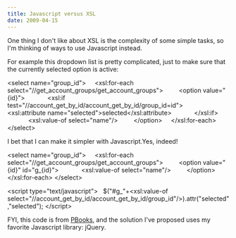 ```yaml
---
title: Javascript versus XSL
date: 2009-04-15
---
```

One thing I don't like about XSL is the complexity of some simple tasks, so I'm thinking of ways to use Javascript instead.

For example this dropdown list is pretty complicated, just to make sure that the currently selected option is active:

&lt;select name="group_id"&gt;
&nbsp;&nbsp;&nbsp; &lt;xsl:for-each select="//get_account_groups/get_account_groups"&gt;
&nbsp;&nbsp;&nbsp;&nbsp;&nbsp;&nbsp;&nbsp; &lt;option value="{id}"&gt;
&nbsp;&nbsp;&nbsp;&nbsp;&nbsp;&nbsp;&nbsp;&nbsp;&nbsp;&nbsp;&nbsp; &lt;xsl:if test="//account_get_by_id/account_get_by_id/group_id=id"&gt;
&nbsp;&nbsp;&nbsp;&nbsp;&nbsp;&nbsp;&nbsp;&nbsp;&nbsp;&nbsp;&nbsp;&nbsp;&nbsp;&nbsp;&nbsp; &lt;xsl:attribute name="selected"&gt;selected&lt;/xsl:attribute&gt;
&nbsp;&nbsp;&nbsp;&nbsp;&nbsp;&nbsp;&nbsp;&nbsp;&nbsp;&nbsp;&nbsp; &lt;/xsl:if&gt;
&nbsp;&nbsp;&nbsp;&nbsp;&nbsp;&nbsp;&nbsp;&nbsp;&nbsp;&nbsp;&nbsp; &lt;xsl:value-of select="name"/&gt;
&nbsp;&nbsp;&nbsp;&nbsp;&nbsp;&nbsp;&nbsp; &lt;/option&gt;
&nbsp;&nbsp;&nbsp; &lt;/xsl:for-each&gt;
&lt;/select&gt;

I bet that I can make it simpler with Javascript.Yes, indeed!

&lt;select name="group_id"&gt;
&nbsp;&nbsp;&nbsp; &lt;xsl:for-each select="//get_account_groups/get_account_groups"&gt;
&nbsp;&nbsp;&nbsp;&nbsp;&nbsp;&nbsp;&nbsp; &lt;option value="{id}" id="g_{id}"&gt;
&nbsp;&nbsp;&nbsp;&nbsp;&nbsp;&nbsp;&nbsp;&nbsp;&nbsp;&nbsp;&nbsp; &lt;xsl:value-of select="name"/&gt;
&nbsp;&nbsp;&nbsp;&nbsp;&nbsp;&nbsp;&nbsp; &lt;/option&gt;
&nbsp;&nbsp;&nbsp; &lt;/xsl:for-each&gt;
&lt;/select&gt;

&lt;script type="text/javascript"&gt;
&nbsp; $("#g_"+&lt;xsl:value-of select="//account_get_by_id/account_get_by_id/group_id"/&gt;).attr("selected","selected");
&lt;/script&gt;

FYI, this code is from <a href="http://www.pbooks.org/blog/">PBooks</a>, and the solution I've proposed uses my favorite Javascript library: jQuery.

